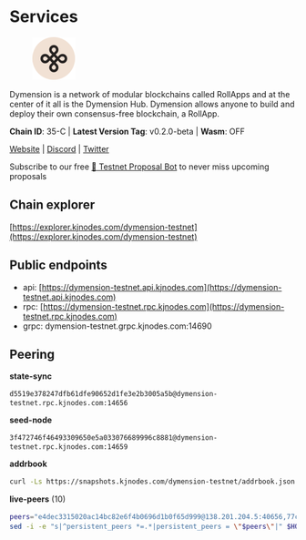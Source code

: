 # Services

<figure><img src="https://raw.githubusercontent.com/kj89/cosmos-images/main/logos/dymension.png" alt=""><figcaption></figcaption></figure>

Dymension is a network of modular blockchains called RollApps  and at the center of it all is the Dymension Hub. Dymension  allows anyone to build and deploy their own consensus-free blockchain, a RollApp.

**Chain ID**: 35-C | **Latest Version Tag**: v0.2.0-beta | **Wasm**: OFF

[Website](https://dymension.xyz/) | [Discord](https://discord.gg/dymension) | [Twitter](https://twitter.com/dymensionXYZ)



Subscribe to our free [🤖 Testnet Proposal Bot](https://t.me/kjnodes_testnet_proposal_bot) to never miss upcoming proposals


## Chain explorer
[https://explorer.kjnodes.com/dymension-testnet](https://explorer.kjnodes.com/dymension-testnet)

## Public endpoints

* api: [https://dymension-testnet.api.kjnodes.com](https://dymension-testnet.api.kjnodes.com)
* rpc: [https://dymension-testnet.rpc.kjnodes.com](https://dymension-testnet.rpc.kjnodes.com)
* grpc: dymension-testnet.grpc.kjnodes.com:14690

## Peering

**state-sync**

```text
d5519e378247dfb61dfe90652d1fe3e2b3005a5b@dymension-testnet.rpc.kjnodes.com:14656
```

**seed-node**

```text
3f472746f46493309650e5a033076689996c8881@dymension-testnet.rpc.kjnodes.com:14659
```

**addrbook**
```bash
curl -Ls https://snapshots.kjnodes.com/dymension-testnet/addrbook.json > $HOME/.dymension/config/addrbook.json
```

**live-peers** (10)
```bash
peers="e4dec3315020ac14bc82e6f4b0696d1b0f65d999@138.201.204.5:40656,77c42c2b2702437981976f7a648c26cd37911f7b@65.108.9.230:46656,965694b051742c2da0ea66502dd9bfeea38de265@198.244.228.235:26656,43a46e2fbe871246e8fee045749d0a4677042b0c@95.217.216.88:46656,877f82353e8cd6e2586ea37a6d16064eae081a74@192.95.30.128:31656,d5519e378247dfb61dfe90652d1fe3e2b3005a5b@65.109.68.190:14656,b473a649e58b49bc62b557e94d35a2c8c0ee9375@95.214.53.46:36656,af97c76448e6a5d7671c6523f38fc48cc7273da7@217.76.59.46:26656,4e94581e03f46c2bda293fa47db05c2fa8883256@190.102.106.50:29656,747d05bfe9f3e0c2e0462ac351c577699e1d9b8c@207.244.244.194:26656"
sed -i -e "s|^persistent_peers *=.*|persistent_peers = \"$peers\"|" $HOME/.dymension/config/config.toml
```
